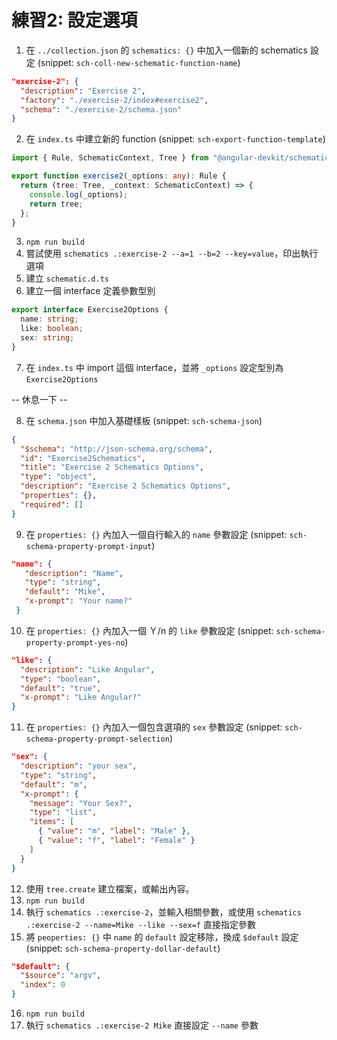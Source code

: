 # 練習2: 設定選項

1. 在 `../collection.json` 的 `schematics: {}` 中加入一個新的 schematics 設定 (snippet: `sch-coll-new-schematic-function-name`)
```json
"exercise-2": {
  "description": "Exercise 2",
  "factory": "./exercise-2/index#exercise2",
  "schema": "./exercise-2/schema.json"
}
```
2. 在 `index.ts` 中建立新的 function (snippet: `sch-export-function-template`)
```typescript
import { Rule, SchematicContext, Tree } from "@angular-devkit/schematics";

export function exercise2(_options: any): Rule {
  return (tree: Tree, _context: SchematicContext) => {
    console.log(_options);
    return tree;
  };
}
```
3. `npm run build`
4. 嘗試使用 `schematics .:exercise-2 --a=1 --b=2 --key=value`，印出執行選項
5. 建立 `schematic.d.ts`
6. 建立一個 interface 定義參數型別
```typescript
export interface Exercise2Options {
  name: string;
  like: boolean;
  sex: string;
}
```
7. 在 `index.ts` 中 import 這個 interface，並將 `_options` 設定型別為 `Exercise2Options`

-- 休息一下 --

8. 在 `schema.json` 中加入基礎樣板 (snippet: `sch-schema-json`)
```json
{
  "$schema": "http://json-schema.org/schema",
  "id": "Exercise2Schematics",
  "title": "Exercise 2 Schematics Options",
  "type": "object",
  "description": "Exercise 2 Schematics Options",
  "properties": {},
  "required": []
}

```
9. 在 `properties: {}` 內加入一個自行輸入的 `name` 參數設定 (snippet: `sch-schema-property-prompt-input`)
```json
"name": {
   "description": "Name",
   "type": "string",
   "default": "Mike",
   "x-prompt": "Your name?"
 }
```
10. 在 `properties: {}` 內加入一個 Ｙ/n 的 `like` 參數設定 (snippet: `sch-schema-property-prompt-yes-no`)
```json
"like": {
  "description": "Like Angular",
  "type": "boolean",
  "default": "true",
  "x-prompt": "Like Angular?"
}
```
11. 在 `properties: {}` 內加入一個包含選項的 `sex` 參數設定 (snippet: `sch-schema-property-prompt-selection`)
```json
"sex": {
  "description": "your sex",
  "type": "string",
  "default": "m",
  "x-prompt": {
    "message": "Your Sex?",
    "type": "list",
    "items": [
      { "value": "m", "label": "Male" },
      { "value": "f", "label": "Female" }
    ]
  }
}
```
12. 使用 `tree.create` 建立檔案，或輸出內容。
13. `npm run build`
14. 執行 `schematics .:exercise-2`，並輸入相關參數，或使用 `schematics .:exercise-2 --name=Mike --like --sex=f` 直接指定參數
15. 將 `peoperties: {}` 中 `name` 的 `default` 設定移除，換成 `$default` 設定 (snippet: `sch-schema-property-dollar-default`)
```json
"$default": {
  "$source": "argv",
  "index": 0
}
```
16. `npm run build`
17. 執行 `schematics .:exercise-2 Mike` 直接設定 `--name` 參數